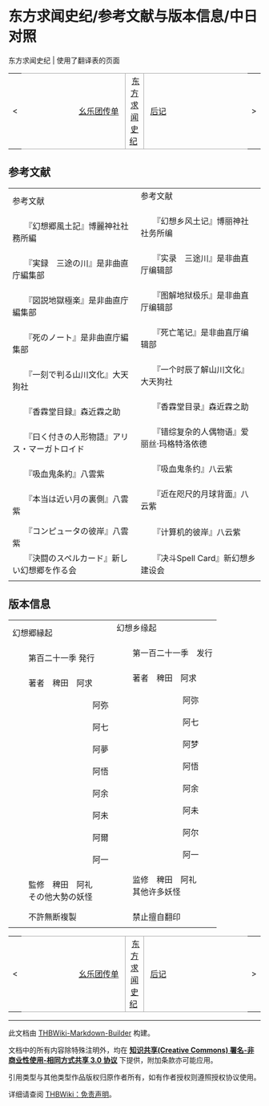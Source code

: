 # 东方求闻史纪/参考文献与版本信息/中日对照

<!-- source html: G:\repos\THBWiki-Markdown-Builder\THBWikiMarkdown\Temp\main\c\c0\ns0%3A%E4%B8%9C%E6%96%B9%E6%B1%82%E9%97%BB%E5%8F%B2%E7%BA%AA%2F%E5%8F%82%E8%80%83%E6%96%87%E7%8C%AE%E4%B8%8E%E7%89%88%E6%9C%AC%E4%BF%A1%E6%81%AF%2F%E4%B8%AD%E6%97%A5%E5%AF%B9%E7%85%A7.html -->

东方求闻史纪 | 使用了翻译表的页面

<center>

<table>
<tbody><tr>
<td>&lt;
</td>
<td style="border-top: 1px solid #aaaaaa; border-bottom: 1px solid #aaaaaa; width: 50%; text-align: right"><a href="./东方求闻史纪-幺乐团传单-中日对照.md" title="东方求闻史纪/幺乐团传单/中日对照">幺乐团传单</a>&#160;
</td>
<td style="text-align: center; border-left: 1px solid #aaaaaa; border-right: 1px solid #aaaaaa; border-top: 1px solid #aaaaaa; border-bottom: 1px solid #aaaaaa;">&#160;<a href="./东方求闻史纪.md" title="东方求闻史纪">东方求闻史纪</a>&#160;
</td>
<td style="border-top: 1px solid #aaaaaa; border-bottom: 1px solid #aaaaaa; width: 50%; text-align: left">&#160;<a href="./东方求闻史纪-后记-中日对照.md" title="东方求闻史纪/后记/中日对照">后记</a>
</td>
<td>&gt;
</td></tr></tbody></table>

  
</center>

## 参考文献

<table><tbody><tr class="tt-content-header" id="参考文献-1" data-pos="&#91;&quot;\u53c2\u8003\u6587\u732e&quot;,1&#93;"><td class="tt-jah" lang="ja"><div class="poem">参考文献</div></td><td class="tt-zhh" lang="zh"><div class="poem">参考文献<br><br></div></td></tr><tr class="tt-content" id="参考文献-2" data-pos="&#91;&quot;\u53c2\u8003\u6587\u732e&quot;,2&#93;"><td class="tt-ja" lang="ja"><div class="poem">　　『幻想郷風土記』博麗神社社務所編</div></td><td class="tt-zh" lang="zh"><div class="poem">　　『幻想乡风土记』博丽神社社务所编<br><br></div></td></tr><tr class="tt-content" id="参考文献-3" data-pos="&#91;&quot;\u53c2\u8003\u6587\u732e&quot;,3&#93;"><td class="tt-ja" lang="ja"><div class="poem">　　『実録　三途の川』是非曲直庁編集部</div></td><td class="tt-zh" lang="zh"><div class="poem">　　『实录　三途川』是非曲直厅编辑部<br><br></div></td></tr><tr class="tt-content" id="参考文献-4" data-pos="&#91;&quot;\u53c2\u8003\u6587\u732e&quot;,4&#93;"><td class="tt-ja" lang="ja"><div class="poem">　　『図説地獄極楽』是非曲直庁編集部</div></td><td class="tt-zh" lang="zh"><div class="poem">　　『图解地狱极乐』是非曲直厅编辑部<br><br></div></td></tr><tr class="tt-content" id="参考文献-5" data-pos="&#91;&quot;\u53c2\u8003\u6587\u732e&quot;,5&#93;"><td class="tt-ja" lang="ja"><div class="poem">　　『死のノート』是非曲直庁編集部</div></td><td class="tt-zh" lang="zh"><div class="poem">　　『死亡笔记』是非曲直厅编辑部<br><br></div></td></tr><tr class="tt-content" id="参考文献-6" data-pos="&#91;&quot;\u53c2\u8003\u6587\u732e&quot;,6&#93;"><td class="tt-ja" lang="ja"><div class="poem">　　『一刻で判る山川文化』大天狗社</div></td><td class="tt-zh" lang="zh"><div class="poem">　　『一个时辰了解山川文化』大天狗社<br><br></div></td></tr><tr class="tt-content" id="参考文献-7" data-pos="&#91;&quot;\u53c2\u8003\u6587\u732e&quot;,7&#93;"><td class="tt-ja" lang="ja"><div class="poem">　　『香霖堂目録』森近霖之助</div></td><td class="tt-zh" lang="zh"><div class="poem">　　『香霖堂目录』森近霖之助<br><br></div></td></tr><tr class="tt-content" id="参考文献-8" data-pos="&#91;&quot;\u53c2\u8003\u6587\u732e&quot;,8&#93;"><td class="tt-ja" lang="ja"><div class="poem">　　『曰く付きの人形物語』アリス・マーガトロイド</div></td><td class="tt-zh" lang="zh"><div class="poem">　　『错综复杂的人偶物语』爱丽丝·玛格特洛依德<br><br></div></td></tr><tr class="tt-content" id="参考文献-9" data-pos="&#91;&quot;\u53c2\u8003\u6587\u732e&quot;,9&#93;"><td class="tt-ja" lang="ja"><div class="poem">　　『吸血鬼条約』八雲紫</div></td><td class="tt-zh" lang="zh"><div class="poem">　　『吸血鬼条约』八云紫<br><br></div></td></tr><tr class="tt-content" id="参考文献-10" data-pos="&#91;&quot;\u53c2\u8003\u6587\u732e&quot;,10&#93;"><td class="tt-ja" lang="ja"><div class="poem">　　『本当は近い月の裏側』八雲紫</div></td><td class="tt-zh" lang="zh"><div class="poem">　　『近在咫尺的月球背面』八云紫<br><br></div></td></tr><tr class="tt-content" id="参考文献-11" data-pos="&#91;&quot;\u53c2\u8003\u6587\u732e&quot;,11&#93;"><td class="tt-ja" lang="ja"><div class="poem">　　『コンピュータの彼岸』八雲紫</div></td><td class="tt-zh" lang="zh"><div class="poem">　　『计算机的彼岸』八云紫<br><br></div></td></tr><tr class="tt-content" id="参考文献-12" data-pos="&#91;&quot;\u53c2\u8003\u6587\u732e&quot;,12&#93;"><td class="tt-ja" lang="ja"><div class="poem">　　『決闘のスペルカード』新しい幻想郷を作る会</div></td><td class="tt-zh" lang="zh"><div class="poem">　　『决斗Spell Card』新幻想乡建设会</div></td></tr><tr class="tt-text-header" id="参考文献-13" data-pos="&#91;&quot;\u53c2\u8003\u6587\u732e&quot;,13&#93;"><td colspan="2" class="tt-text" lang="zh"><div class="poem"></div></td></tr></tbody></table>



## 版本信息

<table><tbody><tr class="tt-content-header" id="版本信息-1" data-pos="&#91;&quot;\u7248\u672c\u4fe1\u606f&quot;,1&#93;"><td class="tt-jah" lang="ja"><div class="poem">幻想郷縁起</div></td><td class="tt-zhh" lang="zh"><div class="poem">幻想乡缘起<br><br></div></td></tr><tr class="tt-content" id="版本信息-2" data-pos="&#91;&quot;\u7248\u672c\u4fe1\u606f&quot;,2&#93;"><td class="tt-ja" lang="ja"><div class="poem">　　第百二十一季 発行</div></td><td class="tt-zh" lang="zh"><div class="poem">　　第一百二十一季　发行<br><br></div></td></tr><tr class="tt-content" id="版本信息-3" data-pos="&#91;&quot;\u7248\u672c\u4fe1\u606f&quot;,3&#93;"><td class="tt-ja" lang="ja"><div class="poem">　　著者　稗田　阿求<br><br>　　　　　　　　　　阿弥<br><br>　　　　　　　　　　阿七<br><br>　　　　　　　　　　阿夢<br><br>　　　　　　　　　　阿悟<br><br>　　　　　　　　　　阿余<br><br>　　　　　　　　　　阿未<br><br>　　　　　　　　　　阿爾<br><br>　　　　　　　　　　阿一</div></td><td class="tt-zh" lang="zh"><div class="poem">　　著者　稗田　阿求<br><br>　　　　　　　　    阿弥<br><br>　　　　　　　    　阿七<br><br>　　　　　　　　    阿梦<br><br>　　　　　　　　    阿悟<br><br>　　　　　　　　    阿余<br><br>　　　　　　　　    阿未<br><br>　　　　　　　　    阿尔<br><br>　　　　　　　　    阿一<br><br></div></td></tr><tr class="tt-content" id="版本信息-4" data-pos="&#91;&quot;\u7248\u672c\u4fe1\u606f&quot;,4&#93;"><td class="tt-ja" lang="ja"><div class="poem">　　監修　稗田　阿礼<br>　　その他大勢の妖怪</div></td><td class="tt-zh" lang="zh"><div class="poem">　　监修　稗田　阿礼<br>　　其他许多妖怪<br><br></div></td></tr><tr class="tt-content" id="版本信息-5" data-pos="&#91;&quot;\u7248\u672c\u4fe1\u606f&quot;,5&#93;"><td class="tt-ja" lang="ja"><div class="poem">　　不許無断複製</div></td><td class="tt-zh" lang="zh"><div class="poem">　　禁止擅自翻印</div></td></tr><tr class="tt-text-header" id="版本信息-6" data-pos="&#91;&quot;\u7248\u672c\u4fe1\u606f&quot;,6&#93;"><td colspan="2" class="tt-text" lang="zh"><div class="poem"></div></td></tr></tbody></table>


<center>

<table>
<tbody><tr>
<td>&lt;
</td>
<td style="border-top: 1px solid #aaaaaa; border-bottom: 1px solid #aaaaaa; width: 50%; text-align: right"><a href="./东方求闻史纪-幺乐团传单-中日对照.md" title="东方求闻史纪/幺乐团传单/中日对照">幺乐团传单</a>&#160;
</td>
<td style="text-align: center; border-left: 1px solid #aaaaaa; border-right: 1px solid #aaaaaa; border-top: 1px solid #aaaaaa; border-bottom: 1px solid #aaaaaa;">&#160;<a href="./东方求闻史纪.md" title="东方求闻史纪">东方求闻史纪</a>&#160;
</td>
<td style="border-top: 1px solid #aaaaaa; border-bottom: 1px solid #aaaaaa; width: 50%; text-align: left">&#160;<a href="./东方求闻史纪-后记-中日对照.md" title="东方求闻史纪/后记/中日对照">后记</a>
</td>
<td>&gt;
</td></tr></tbody></table>

  
</center>
  
  

  





---

此文档由 [THBWiki-Markdown-Builder](https://github.com/Delsin-Yu/THBWiki-Markdown-Builder) 构建。

文档中的所有内容除特殊注明外，均在 [**知识共享(Creative Commons) 署名-非商业性使用-相同方式共享 3.0 协议**](https://creativecommons.org/licenses/by-sa/3.0/deed.zh-hans) 下提供，附加条款亦可能应用。

引用类型与其他类型作品版权归原作者所有，如有作者授权则遵照授权协议使用。

详细请查阅 [THBWiki：免责声明](https://thbwiki.cc/THBWiki:%E5%85%8D%E8%B4%A3%E5%A3%B0%E6%98%8E)。


